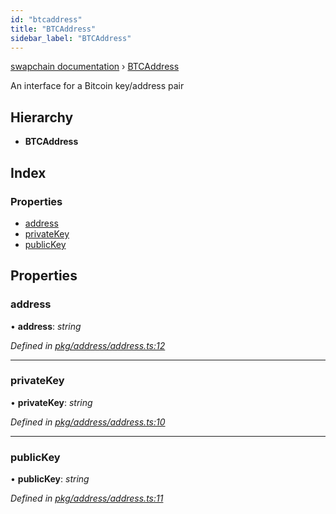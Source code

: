 ```yaml
---
id: "btcaddress"
title: "BTCAddress"
sidebar_label: "BTCAddress"
---
```


[swapchain documentation](../globals.md) › [BTCAddress](btcaddress.md)

An interface for a Bitcoin key/address pair

## Hierarchy

* **BTCAddress**

## Index

### Properties

* [address](btcaddress.md#address)
* [privateKey](btcaddress.md#privatekey)
* [publicKey](btcaddress.md#publickey)

## Properties

###  address

• **address**: *string*

*Defined in [pkg/address/address.ts:12](https://github.com/chronark/swapchain/blob/6beff0a/src/pkg/address/address.ts#L12)*

___

###  privateKey

• **privateKey**: *string*

*Defined in [pkg/address/address.ts:10](https://github.com/chronark/swapchain/blob/6beff0a/src/pkg/address/address.ts#L10)*

___

###  publicKey

• **publicKey**: *string*

*Defined in [pkg/address/address.ts:11](https://github.com/chronark/swapchain/blob/6beff0a/src/pkg/address/address.ts#L11)*
